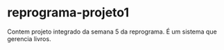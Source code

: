 # reprograma-projeto1
Contem projeto integrado da semana 5 da reprograma. É um sistema que gerencia livros.
